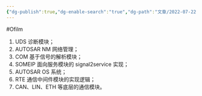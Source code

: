 ```yaml
---
{"dg-publish":true,"dg-enable-search":"true","dg-path":"文章/2022-07-22 CP AUTOSAR 的几个技术点.md","permalink":"/文章/2022-07-22 CP AUTOSAR 的几个技术点/","dgEnableSearch":"true","dgPassFrontmatter":true,"created":"2023-02-10T23:09:39.000+08:00","updated":"2023-11-14T13:34:17.000+08:00"}
---
```


#Ofilm 

1. UDS 诊断模块；
2. AUTOSAR NM 网络管理；
3. COM 基于信号的解析模块；
4. SOMEIP 面向服务模块的 signal2service 实现；
5. AUTOSAR OS 系统；
6. RTE 通信中间件模块的实现逻辑；
7. CAN、LIN、ETH 等底层的通信模块。